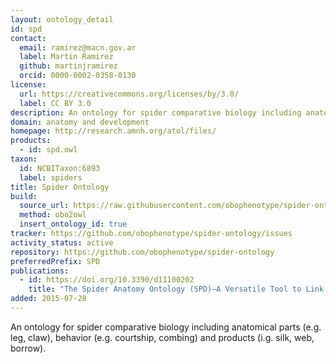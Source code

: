 ```yaml
---
layout: ontology_detail
id: spd
contact:
  email: ramirez@macn.gov.ar
  label: Martin Ramirez
  github: martinjramirez
  orcid: 0000-0002-0358-0130
license:
  url: https://creativecommons.org/licenses/by/3.0/
  label: CC BY 3.0
description: An ontology for spider comparative biology including anatomical parts (e.g. leg, claw), behavior (e.g. courtship, combing) and products (i.g. silk, web, borrow).
domain: anatomy and development
homepage: http://research.amnh.org/atol/files/
products:
  - id: spd.owl
taxon:
  id: NCBITaxon:6893
  label: spiders
title: Spider Ontology
build:
  source_url: https://raw.githubusercontent.com/obophenotype/spider-ontology/master/spider_comparative_biology.obo
  method: obo2owl
  insert_ontology_id: true
tracker: https://github.com/obophenotype/spider-ontology/issues
activity_status: active
repository: https://github.com/obophenotype/spider-ontology
preferredPrefix: SPD
publications:
  - id: https://doi.org/10.3390/d11100202
    title: "The Spider Anatomy Ontology (SPD)—A Versatile Tool to Link Anatomy with Cross-Disciplinary Data"
added: 2015-07-28
---
```


An ontology for spider comparative biology including anatomical parts (e.g. leg, claw), behavior (e.g. courtship, combing) and products (i.g. silk, web, borrow).
